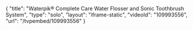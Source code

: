 {
    "title": "Waterpik&reg; Complete Care Water Flosser and Sonic Toothbrush System",
    "type": "solo",
    "layout": "iframe-static",
    "videoId": "109993556",
    "url": "\/tvpembed\/109993556"
}